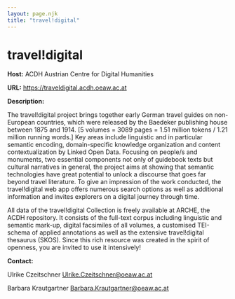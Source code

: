 ```yaml
---
layout: page.njk
title: "travel!digital"
---
```

# travel!digital
**Host:** ACDH Austrian Centre for Digital Humanities


**URL:** <https://traveldigital.acdh.oeaw.ac.at>


**Description:**


The travel!digital project brings together early German travel guides on non-European countries, which were released by the Baedeker publishing house between 1875 and 1914. [5 volumes = 3089 pages = 1.51 million tokens / 1.21 million running words.] Key areas include linguistic and in particular semantic encoding, domain-specific knowledge organization and content contextualization by Linked Open Data. Focusing on people/s and monuments, two essential components not only of guidebook texts but cultural narratives in general, the project aims at showing that semantic technologies have great potential to unlock a discourse that goes far beyond travel literature. To give an impression of the work conducted, the travel!digital web app offers numerous search options as well as additional information and invites explorers on a digital journey through time.


All data of the travel!digital Collection is freely available at ARCHE, the ACDH repository. It consists of the full-text corpus including linguistic and semantic mark-up, digital facsimiles of all volumes, a customised TEI-schema of applied annotations as well as the extensive travel!digital thesaurus (SKOS). Since this rich resource was created in the spirit of openness, you are invited to use it intensively!


**Contact:**


Ulrike Czeitschner [Ulrike.Czeitschner@oeaw.ac.at](mailto:Ulrike.Czeitschner@oeaw.ac.at)


Barbara Krautgartner [Barbara.Krautgartner@oeaw.ac.at](mailto:Barbara.Krautgartner@oeaw.ac.at)



